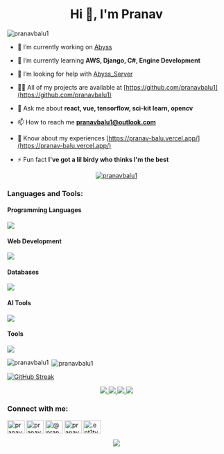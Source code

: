 <h1 align="center">Hi 👋, I'm Pranav</h1>
<p align="left"> <img src="https://komarev.com/ghpvc/?username=pranavbalu1&label=Profile%20views&color=0d1117&style=flat" alt="pranavbalu1" /> </p>



- 🔭 I’m currently working on [Abyss](https://github.com/pranavbalu1/AbyssUnity)

- 🌱 I’m currently learning **AWS, Django, C#, Engine Development**

- 🤝 I’m looking for help with [Abyss_Server](https://github.com/pranavbalu1/Abyss-Server)

- 👨‍💻 All of my projects are available at [https://github.com/pranavbalu1](https://github.com/pranavbalu1)

- 💬 Ask me about **react, vue, tensorflow, sci-kit learn, opencv**

- 📫 How to reach me **pranavbalu1@outlook.com**

- 📄 Know about my experiences [https://pranav-balu.vercel.app/](https://pranav-balu.vercel.app/)

- ⚡ Fun fact **I've got a lil birdy who thinks I'm the best**

<p align="center">
  <a href="https://github.com/ryo-ma/github-profile-trophy">
    <img src="https://github-profile-trophy.vercel.app/?username=pranavbalu1&theme=onedark&column=8&margin-w=25&margin-h=25&no-bg=true&no-frame=true&rank=SECRET,SSS,SS,S,AAA,AA,A,B" alt="pranavbalu1" />
  </a>
</p>




<h3 align="left">Languages and Tools:</h3>

<!-- Programming Languages -->
<h4>Programming Languages</h4>
<p align="left">
  <a href="https://skillicons.dev">
    <img src="https://skillicons.dev/icons?i=python,go,c,cpp,cs,java,js,ts,kotlin,dart,php,dotnet,latex " />
  </a>
</p>


<!-- Web Development -->
<h4>Web Development</h4>
<a href="https://skillicons.dev">
    <img src="https://skillicons.dev/icons?i=react,angular,vue,svelte,redux,tailwindcss,nodejs,nextjs,nuxtjs,graphql,threejs,electron,vercel,flask,django" />
  </a>
</p>


<!-- Database -->
<h4>Databases</h4>
<p align="left">
  <a href="https://skillicons.dev">
    <img src="https://skillicons.dev/icons?i=cassandra,redis,mysql,postgresql,mongodb,firebase" />
  </a>
</p>

<!--AI Tools -->
<h4>AI Tools</h4>
<p align="left">
  <a href="https://skillicons.dev">
    <img src="https://skillicons.dev/icons?i=tensorflow,pytorch,opencv" />
  </a>

</p>

<!-- Tools -->
<h4>Tools</h4>
<p align="left">
  <a href="https://skillicons.dev">
    <img src="https://skillicons.dev/icons?i=bash,git,docker,aws,gcp,linux,ubuntu,raspberrypi,kubernetes,latex,postman,graphql,godot,unity,unreal,gradlem,vim,npm,matlab" />
  </a>
</p>

<p><img align="left" src="https://github-readme-stats.vercel.app/api/top-langs?username=pranavbalu1&show_icons=true&locale=en&layout=compact&theme=dark" alt="pranavbalu1" /></p>

<p>&nbsp;<img align="center" src="https://github-readme-stats.vercel.app/api?username=pranavbalu1&show_icons=true&locale=en&theme=dark" alt="pranavbalu1" /></p>

[![GitHub Streak](https://streak-stats.demolab.com/?user=pranavbalu1&theme=dark&starting_year=2019-01-01)](https://git.io/streak-stats)

<div align="center " >
  <a href="https://github.com/pranavbalu1/ML-CI-CD-Pipeline">
    <img src="https://github-readme-stats.vercel.app/api/pin/?username=pranavbalu1&repo=ML-CI-CD-Pipeline&theme=dark"  />
  </a>
  <a href="https://github.com/pranavbalu1/Image-Depth-Analysis">
    <img src="https://github-readme-stats.vercel.app/api/pin/?username=pranavbalu1&repo=Image-Depth-Analysis&theme=dark"  />
  </a>
  <a href="https://github.com/pranavbalu1/AbyssUnity">
    <img src="https://github-readme-stats.vercel.app/api/pin/?username=pranavbalu1&repo=AbyssUnity&theme=dark"  />
  </a>
  <a href="https://github.com/pranavbalu1/Portfolio">
    <img src="https://github-readme-stats.vercel.app/api/pin/?username=pranavbalu1&repo=Portfolio&theme=dark"  />
  </a>
</div>

<h3 align="left">Connect with me:</h3>
<p align="left">
<a href="https://www.linkedin.com/in/pranavbalu/" target="blank"><img align="center" src="https://raw.githubusercontent.com/rahuldkjain/github-profile-readme-generator/master/src/images/icons/Social/linked-in-alt.svg" alt="pranav balu" height="30" width="40" /></a>
<a href="https://www.kaggle.com/pranavbalu" target="blank"><img align="center" src="https://raw.githubusercontent.com/rahuldkjain/github-profile-readme-generator/master/src/images/icons/Social/kaggle.svg" alt="pranavbalu1" height="30" width="40" /></a>
<a href="https://www.hackerrank.com/pranav_balu_124" target="blank"><img align="center" src="https://raw.githubusercontent.com/rahuldkjain/github-profile-readme-generator/master/src/images/icons/Social/hackerrank.svg" alt="@pranav_balu_124" height="30" width="40" /></a>
<a href="https://www.leetcode.com/pranavbalu1" target="blank"><img align="center" src="https://raw.githubusercontent.com/rahuldkjain/github-profile-readme-generator/master/src/images/icons/Social/leet-code.svg" alt="pranavbalu1" height="30" width="40" /></a>
<a href="https://discord.gg/.ent1ty" target="blank"><img align="center" src="https://raw.githubusercontent.com/rahuldkjain/github-profile-readme-generator/master/src/images/icons/Social/discord.svg" alt=".ent1ty" height="30" width="40" /></a>
</p>

<p align="center">
     <img src="https://capsule-render.vercel.app/api?type=waving&color=gradient&height=100&section=footer"/>
</p>
